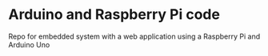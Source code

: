 # Arduino and Raspberry Pi code
 Repo for embedded system with a web application using a Raspberry Pi and Arduino Uno
